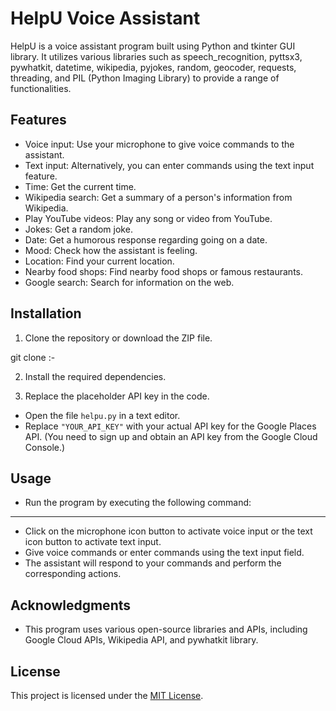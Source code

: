 # HelpU Voice Assistant

HelpU is a voice assistant program built using Python and tkinter GUI library. It utilizes various libraries such as speech_recognition, pyttsx3, pywhatkit, datetime, wikipedia, pyjokes, random, geocoder, requests, threading, and PIL (Python Imaging Library) to provide a range of functionalities.

## Features

- Voice input: Use your microphone to give voice commands to the assistant.
- Text input: Alternatively, you can enter commands using the text input feature.
- Time: Get the current time.
- Wikipedia search: Get a summary of a person's information from Wikipedia.
- Play YouTube videos: Play any song or video from YouTube.
- Jokes: Get a random joke.
- Date: Get a humorous response regarding going on a date.
- Mood: Check how the assistant is feeling.
- Location: Find your current location.
- Nearby food shops: Find nearby food shops or famous restaurants.
- Google search: Search for information on the web.

## Installation

1. Clone the repository or download the ZIP file.

git clone :- 

2. Install the required dependencies.


3. Replace the placeholder API key in the code.

- Open the file `helpu.py` in a text editor.
- Replace `"YOUR_API_KEY"` with your actual API key for the Google Places API. (You need to sign up and obtain an API key from the Google Cloud Console.)

## Usage

- Run the program by executing the following command:


---------------------------------------------------------------------------------------------------------------------------------------------------------------------------------------------------------


- Click on the microphone icon button to activate voice input or the text icon button to activate text input.
- Give voice commands or enter commands using the text input field.
- The assistant will respond to your commands and perform the corresponding actions.

## Acknowledgments

- This program uses various open-source libraries and APIs, including Google Cloud APIs, Wikipedia API, and pywhatkit library.

## License

This project is licensed under the [MIT License](LICENSE).

